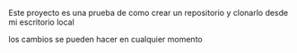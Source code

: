 Este proyecto es una prueba de como crear un repositorio y clonarlo desde mi escritorio local

los cambios se pueden hacer en cualquier momento
